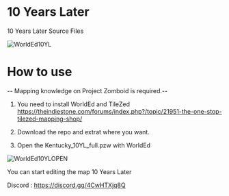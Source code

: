 # 10 Years Later
 10 Years Later Source Files

![WorldEd10YL](https://i.ibb.co/n1kwVJp/10YL.png)

# How to use 

-- Mapping knowledge on Project Zomboid is required.-- 

1) You need to install WorldEd and TileZed
https://theindiestone.com/forums/index.php?/topic/21951-the-one-stop-tilezed-mapping-shop/

2) Download the repo and extrat where you want.
3) Open the Kentucky_10YL_full.pzw with WorldEd 

![WorldEd10YLOPEN](https://i.ibb.co/pdjDxMg/10YLOpen.png)

You can start editing the map 10 Years Later

Discord : https://discord.gg/4CwHTXjq8Q
